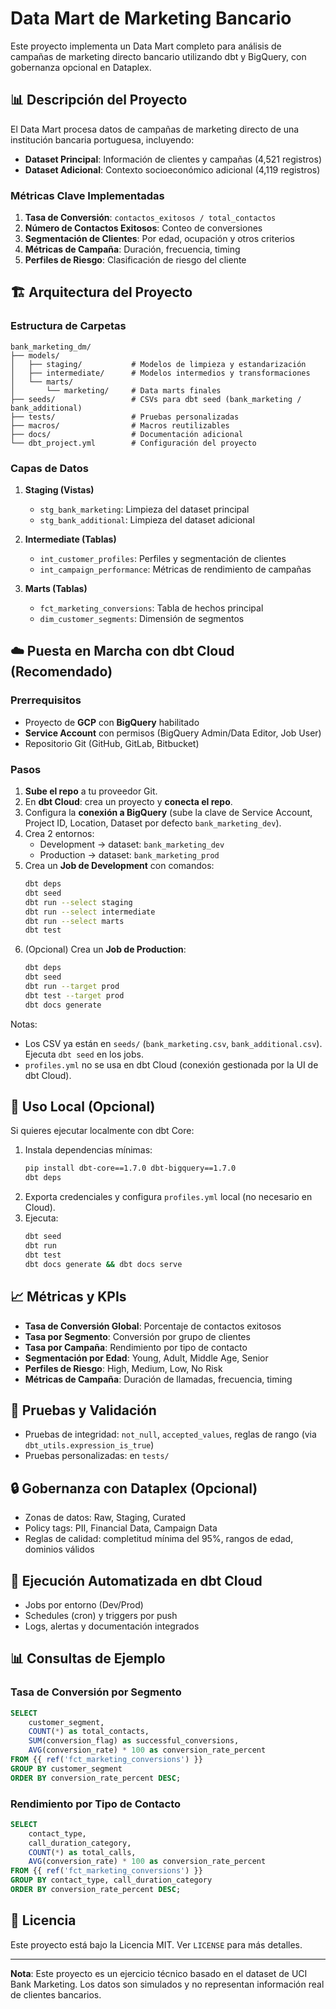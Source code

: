 # Data Mart de Marketing Bancario

Este proyecto implementa un Data Mart completo para análisis de campañas de marketing directo bancario utilizando dbt y BigQuery, con gobernanza opcional en Dataplex.

## 📊 Descripción del Proyecto

El Data Mart procesa datos de campañas de marketing directo de una institución bancaria portuguesa, incluyendo:
- **Dataset Principal**: Información de clientes y campañas (4,521 registros)
- **Dataset Adicional**: Contexto socioeconómico adicional (4,119 registros)

### Métricas Clave Implementadas

1. **Tasa de Conversión**: `contactos_exitosos / total_contactos`
2. **Número de Contactos Exitosos**: Conteo de conversiones
3. **Segmentación de Clientes**: Por edad, ocupación y otros criterios
4. **Métricas de Campaña**: Duración, frecuencia, timing
5. **Perfiles de Riesgo**: Clasificación de riesgo del cliente

## 🏗️ Arquitectura del Proyecto

### Estructura de Carpetas

```
bank_marketing_dm/
├── models/
│   ├── staging/           # Modelos de limpieza y estandarización
│   ├── intermediate/      # Modelos intermedios y transformaciones
│   └── marts/
│       └── marketing/     # Data marts finales
├── seeds/                 # CSVs para dbt seed (bank_marketing / bank_additional)
├── tests/                 # Pruebas personalizadas
├── macros/                # Macros reutilizables
├── docs/                  # Documentación adicional
└── dbt_project.yml        # Configuración del proyecto
```

### Capas de Datos

1. **Staging (Vistas)**
   - `stg_bank_marketing`: Limpieza del dataset principal
   - `stg_bank_additional`: Limpieza del dataset adicional

2. **Intermediate (Tablas)**
   - `int_customer_profiles`: Perfiles y segmentación de clientes
   - `int_campaign_performance`: Métricas de rendimiento de campañas

3. **Marts (Tablas)**
   - `fct_marketing_conversions`: Tabla de hechos principal
   - `dim_customer_segments`: Dimensión de segmentos

## ☁️ Puesta en Marcha con dbt Cloud (Recomendado)

### Prerrequisitos
- Proyecto de **GCP** con **BigQuery** habilitado
- **Service Account** con permisos (BigQuery Admin/Data Editor, Job User)
- Repositorio Git (GitHub, GitLab, Bitbucket)

### Pasos
1. **Sube el repo** a tu proveedor Git.
2. En **dbt Cloud**: crea un proyecto y **conecta el repo**.
3. Configura la **conexión a BigQuery** (sube la clave de Service Account, Project ID, Location, Dataset por defecto `bank_marketing_dev`).
4. Crea 2 entornos:
   - Development → dataset: `bank_marketing_dev`
   - Production → dataset: `bank_marketing_prod`
5. Crea un **Job de Development** con comandos:
   ```bash
   dbt deps
   dbt seed
   dbt run --select staging
   dbt run --select intermediate
   dbt run --select marts
   dbt test
   ```
6. (Opcional) Crea un **Job de Production**:
   ```bash
   dbt deps
   dbt seed
   dbt run --target prod
   dbt test --target prod
   dbt docs generate
   ```

Notas:
- Los CSV ya están en `seeds/` (`bank_marketing.csv`, `bank_additional.csv`). Ejecuta `dbt seed` en los jobs.
- `profiles.yml` no se usa en dbt Cloud (conexión gestionada por la UI de dbt Cloud).

## 🔧 Uso Local (Opcional)

Si quieres ejecutar localmente con dbt Core:

1. Instala dependencias mínimas:
   ```bash
   pip install dbt-core==1.7.0 dbt-bigquery==1.7.0
   dbt deps
   ```
2. Exporta credenciales y configura `profiles.yml` local (no necesario en Cloud).
3. Ejecuta:
   ```bash
   dbt seed
   dbt run
   dbt test
   dbt docs generate && dbt docs serve
   ```

## 📈 Métricas y KPIs

- **Tasa de Conversión Global**: Porcentaje de contactos exitosos
- **Tasa por Segmento**: Conversión por grupo de clientes
- **Tasa por Campaña**: Rendimiento por tipo de contacto
- **Segmentación por Edad**: Young, Adult, Middle Age, Senior
- **Perfiles de Riesgo**: High, Medium, Low, No Risk
- **Métricas de Campaña**: Duración de llamadas, frecuencia, timing

## 🧪 Pruebas y Validación

- Pruebas de integridad: `not_null`, `accepted_values`, reglas de rango (via `dbt_utils.expression_is_true`)
- Pruebas personalizadas: en `tests/`

## 🔒 Gobernanza con Dataplex (Opcional)

- Zonas de datos: Raw, Staging, Curated
- Policy tags: PII, Financial Data, Campaign Data
- Reglas de calidad: completitud mínima del 95%, rangos de edad, dominios válidos

## 🔄 Ejecución Automatizada en dbt Cloud

- Jobs por entorno (Dev/Prod)
- Schedules (cron) y triggers por push
- Logs, alertas y documentación integrados

## 📊 Consultas de Ejemplo

### Tasa de Conversión por Segmento
```sql
SELECT 
    customer_segment,
    COUNT(*) as total_contacts,
    SUM(conversion_flag) as successful_conversions,
    AVG(conversion_rate) * 100 as conversion_rate_percent
FROM {{ ref('fct_marketing_conversions') }}
GROUP BY customer_segment
ORDER BY conversion_rate_percent DESC;
```

### Rendimiento por Tipo de Contacto
```sql
SELECT 
    contact_type,
    call_duration_category,
    COUNT(*) as total_calls,
    AVG(conversion_rate) * 100 as conversion_rate_percent
FROM {{ ref('fct_marketing_conversions') }}
GROUP BY contact_type, call_duration_category
ORDER BY conversion_rate_percent DESC;
```

## 📝 Licencia

Este proyecto está bajo la Licencia MIT. Ver `LICENSE` para más detalles.

---

**Nota**: Este proyecto es un ejercicio técnico basado en el dataset de UCI Bank Marketing. Los datos son simulados y no representan información real de clientes bancarios.
